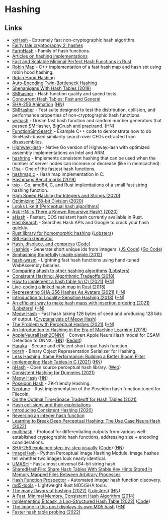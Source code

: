 # Hashing

## Links

- [xxHash](https://github.com/Cyan4973/xxHash) - Extremely fast non-cryptographic hash algorithm.
- [Fairly tale cryptography 2: hashes](https://dominictarr.com/post/154769946347/fairly-tale-cryptography-2-hashes)
- [FarmHash](https://github.com/google/farmhash) - Family of hash functions.
- [Articles on hashing implementations](http://codecapsule.com/tag/hash-table/)
- [Fast and Scalable Minimal Perfect Hash Functions in Rust](https://github.com/10XGenomics/rust-boomphf)
- [Robin Map](https://github.com/Tessil/robin-map) - C++ implementation of a fast hash map and hash set using robin hood hashing.
- [Robin Hood Hashing](https://programming.guide/robin-hood-hashing.html)
- [Auto-Encoding Twin-Bottleneck Hashing](https://github.com/ymcidence/TBH)
- [Shenanigans With Hash Tables (2019)](https://thume.ca/2019/07/29/shenanigans-with-hash-tables/)
- [SMhasher](https://github.com/rurban/smhasher) - Hash function quality and speed tests.
- [Concurrent Hash Tables: Fast and General](https://dl.acm.org/doi/pdf/10.1145/3309206)
- [SHA-256 Animation](https://github.com/in3rsha/sha256-animation) ([HN](https://news.ycombinator.com/item?id=23165333))
- [SMHasher](https://github.com/aappleby/smhasher) - Test suite designed to test the distribution, collision, and performance properties of non-cryptographic hash functions.
- [wyhash](https://github.com/wangyi-fudan/wyhash) - Dream fast hash function and random number generators that passed SMHasher, BigCrush and practrand. ([HN](https://news.ycombinator.com/item?id=23282754))
- [FunctionSimSearch](https://github.com/googleprojectzero/functionsimsearch) - Example C++ code to demonstrate how to do SimHash-based similarity search over CFGs extracted from disassemblies.
- [HighwayHash](https://github.com/minio/highwayhash) - Native Go version of HighwayHash with optimized assembly implementations on Intel and ARM.
- [hashring](https://github.com/serialx/hashring) - Implements consistent hashing that can be used when the number of server nodes can increase or decrease (like in memcached).
- [t1ha](https://github.com/erthink/t1ha) - One of the fastest hash functions.
- [hashmap.c](https://github.com/tidwall/hashmap.c) - Hash map implementation in C.
- [Hashmaps Benchmarks (2019)](https://martin.ankerl.com/2019/04/01/hashmap-benchmarks-01-overview/)
- [tsip](https://github.com/dgryski/tsip) - Go, amd64, C, and Rust implemtations of a small fast string hashing function.
- [High Speed Hashing for Integers and Strings (2020)](https://arxiv.org/pdf/1504.06804.pdf)
- [Optimizing 128-bit Division (2020)](https://danlark.org/2020/06/14/128-bit-division/)
- [Looks Like It [Perceptual hash algorithms]](http://www.hackerfactor.com/blog/index.php?/archives/432-Looks-Like-It.html)
- [Ask HN: Is There a Known Recursive Hash? (2020)](https://news.ycombinator.com/item?id=24915731)
- [aHash](https://github.com/tkaitchuck/aHash) - Fastest, DOS resistant hash currently available in Rust.
- [HashSearch](https://github.com/bee-san/HashSearch) - Searches Hash APIs and Google to crack your hash quickly.
- [Rust library for homomorphic hashing](https://github.com/benwr/bromberg_sl2) ([Lobsters](https://lobste.rs/s/phm3v2/rust_library_for_homomorphic_hashing))
- [SRI Hash Generator](https://www.srihash.org/)
- [Hash, displace, and compress](http://cmph.sourceforge.net/papers/esa09.pdf) ([Code](https://gist.github.com/pervognsen/b21f6dd13f4bcb4ff2123f0d78fcfd17))
- [Hashids](https://hashids.org/) - Generate short unique ids from integers. ([JS Code](https://github.com/niieani/hashids.js)) ([Go Code](https://github.com/speps/go-hashids))
- [Simhashing (hopefully) made simple (2012)](https://ferd.ca/simhashing-hopefully-made-simple.html)
- [hash-wasm](https://github.com/Daninet/hash-wasm) - Lightning fast hash functions using hand-tuned WebAssembly binaries.
- [Comparing ahash to other hashing algorithms](https://github.com/tkaitchuck/aHash/blob/master/compare/readme.md) ([Lobsters](https://lobste.rs/s/jitsly/comparing_ahash_other_hashing))
- [Consistent Hashing: Algorithmic Tradeoffs (2018)](https://medium.com/@dgryski/consistent-hashing-algorithmic-tradeoffs-ef6b8e2fcae8)
- [How to implement a hash table (in C) (2021)](https://benhoyt.com/writings/hash-table-in-c/) ([HN](https://news.ycombinator.com/item?id=26590234))
- [Live-coding a linked hash map in Rust (2018)](https://www.youtube.com/watch?v=k6xR2kf9hlA)
- [Representing SHA-256 Hashes As Avatars (2021)](https://francoisbest.com/posts/2021/hashvatars) ([HN](https://news.ycombinator.com/item?id=26861728))
- [Introduction to Locality-Sensitive Hashing (2018)](http://tylerneylon.com/a/lsh1/) ([HN](https://news.ycombinator.com/item?id=27614381))
- [An efficient way to make hash maps with insertion ordering (2021)](https://blog.toit.io/hash-maps-that-dont-hate-you-1a96150b492a) ([Lobsters](https://lobste.rs/s/s9geyj/hash_maps_don_t_hate_you)) ([HN](https://news.ycombinator.com/item?id=27698059))
- [Meow Hash](https://github.com/cmuratori/meow_hash) - Fast hash taking 128 bytes of seed and producing 128 bits of output. ([Cryptanalysis of Meow Hash](https://peter.website/meow-hash-cryptanalysis))
- [The Problem with Perceptual Hashes (2021)](https://rentafounder.com/the-problem-with-perceptual-hashes/) ([HN](https://news.ycombinator.com/item?id=28091750))
- [An Introduction to Hashing in the Era of Machine Learning (2018)](https://blog.bradfieldcs.com/an-introduction-to-hashing-in-the-era-of-machine-learning-6039394549b0)
- [AppleNeuralHash2ONNX](https://github.com/AsuharietYgvar/AppleNeuralHash2ONNX) - Convert Apple NeuralHash model for CSAM Detection to ONNX. ([HN](https://news.ycombinator.com/item?id=28219068)) ([Reddit](https://www.reddit.com/r/MachineLearning/comments/p6hsoh/p_appleneuralhash2onnx_reverseengineered_apple/))
- [Haraka](https://github.com/kste/haraka) - Secure and efficient short-input hash function.
- [borsh](https://github.com/near/borsh) - Binary Object Representation Serializer for Hashing.
- [Less Hashing, Same Performance: Building a Better Bloom Filter](https://citeseerx.ist.psu.edu/viewdoc/download?doi=10.1.1.72.2442&rep=rep1&type=pdf)
- [Implementing Hash Tables in C (2021)](https://www.andreinc.net/2021/10/02/implementing-hash-tables-in-c-part-1) ([HN](https://news.ycombinator.com/item?id=28889442))
- [pHash](https://github.com/aetilius/pHash) - Open source perceptual hash library. ([Web](https://www.phash.org/))
- [Consistent Hashing for Dummies (2021)](https://www.franzoni.eu/consistent-hashing-for-dummies/)
- [Meow Hash](https://mollyrocket.com/meowhash) ([HN](https://news.ycombinator.com/item?id=29038813))
- [Poseidon Hash](https://www.poseidon-hash.info/) - ZK-friendly Hashing.
- [Neptune](https://github.com/filecoin-project/neptune) - Rust implementation of the Poseidon hash function tuned for Filecoin.
- [On the Optimal Time/Space Tradeoff for Hash Tables (2021)](https://arxiv.org/pdf/2111.00602.pdf)
- [Hash collisions and their exploitations](https://github.com/corkami/collisions)
- [Introducing Consistent Hashing (2020)](https://itnext.io/introducing-consistent-hashing-9a289769052e)
- [Reversing an integer hash function](https://taxicat1.github.io/hash6432shift_inversion.html)
- [Learning to Break Deep Perceptual Hashing: The Use Case NeuralHash (2022)](https://arxiv.org/abs/2111.06628)
- [multihash](https://github.com/multiformats/multihash) - Protocol for differentiating outputs from various well-established cryptographic hash functions, addressing size + encoding considerations.
- [SHA-256 explained step-by-step visually](https://sha256algorithm.com/) ([Code](https://github.com/dmarman/sha256algorithm)) ([HN](https://news.ycombinator.com/item?id=30244534))
- [ImageHash](https://github.com/JohannesBuchner/imagehash) - Python Perceptual Image Hashing Module. Image hashes tell whether two images look nearly identical.
- [UMASH](https://github.com/backtrace-labs/umash) - Fast almost universal 64-bit string hash.
- [SharedHashFile: Share Hash Tables With Stable Key Hints Stored In Memory Mapped Files Between Arbitrary Processes](https://github.com/simonhf/sharedhashfile)
- [Hash Function Prospector](https://github.com/skeeto/hash-prospector) - Automated integer hash function discovery.
- [md5-tools](https://github.com/volution/md5-tools) - Lightweight Rust MD5/SHA tools.
- [The many flavors of hashing (2022)](https://notes.volution.ro/v1/2022/07/notes/1290a79c/) ([Lobsters](https://lobste.rs/s/prlebz/many_flavors_hashing)) ([HN](https://news.ycombinator.com/item?id=32281459))
- [A Fast, Minimal Memory, Consistent Hash Algorithm (2014)](https://arxiv.org/abs/1406.2294)
- [Implementing Bitcask, a Log-Structured Hash Table (2022)](https://healeycodes.com/implementing-bitcask-a-log-structured-hash-table) ([Code](https://github.com/healeycodes/bitcask-lite))
- [The image in this post displays its own MD5 hash](https://retr0.id/notice/ANqlvFZD1eIqjmRiFc) ([HN](https://news.ycombinator.com/item?id=32956964))
- [Faster hash table probing (2022)](https://outerproduct.net/trivial/2022-10-06_hash.html)
